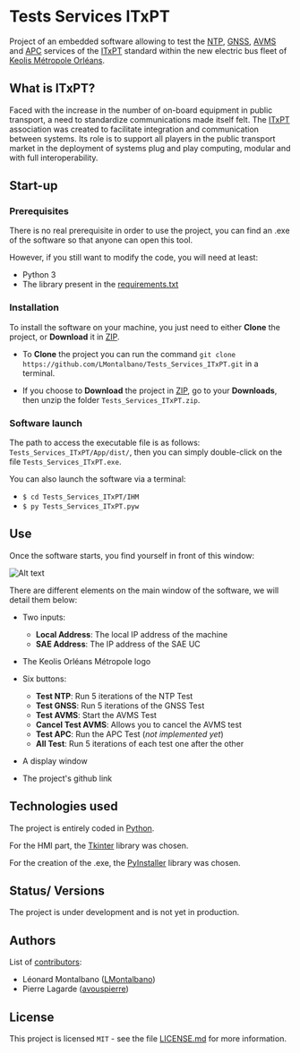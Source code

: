 # Tests Services ITxPT

Project of an embedded software allowing to test the 
[NTP](https://wiki.itxpt.org/index.php?title=S02P02-Time_-_v2.1.1), 
[GNSS](https://wiki.itxpt.org/index.php?title=S02P03-GNSSLocation_-_v2.1.1), 
[AVMS](https://wiki.itxpt.org/index.php?title=S02P06-AVMS_-_v2.1.1) 
and [APC](https://wiki.itxpt.org/index.php?title=S02P07-APC_-_v2.1.1) 
services of the [ITxPT](https://itxpt.org/) standard within the new electric bus fleet of 
[Keolis Métropole Orléans](https://www.reseau-tao.fr/index.php?).

## What is ITxPT?
Faced with the increase in the number of on-board equipment in public transport, a need to standardize
communications made itself felt.
The [ITxPT](https://itxpt.org/) association was created to facilitate integration and communication between
systems. Its role is to support all players in the public transport market in the deployment of systems
plug and play computing, modular and with full interoperability. 


## Start-up

### Prerequisites

There is no real prerequisite in order to use the project, you can find an .exe of the software so that anyone can open
this tool. 

However, if you still want to modify the code, you will need at least: 

- Python 3
- The library present in the [requirements.txt](https://github.com/LMontalbano/Tests_Services_ITxPT/blob/main/requirements.txt)

### Installation

To install the software on your machine, you just need to either **Clone**
the project, or **Download** it in [ZIP](https://github.com/LMontalbano/Tests_Services_ITxPT/archive/refs/heads/main.zip).

- To **Clone** the project you can run the command
``git clone https://github.com/LMontalbano/Tests_Services_ITxPT.git`` in a terminal.
  

- If you choose to **Download** the project in 
[ZIP](https://github.com/LMontalbano/Tests_Services_ITxPT/archive/refs/heads/main.zip),
go to your **Downloads**, then unzip the folder ``Tests_Services_ITxPT.zip``. 

### Software launch

The path to access the executable file is as follows: ``Tests_Services_ITxPT/App/dist/``, then you can
simply double-click on the file ``Tests_Services_ITxPT.exe``.

You can also launch the software via a terminal:
- ``$ cd Tests_Services_ITxPT/IHM``
- ``$ py Tests_Services_ITxPT.pyw``

## Use
Once the software starts, you find yourself in front of this window:


![Alt text](https://github.com/LMontalbano/Tests_Services_ITxPT/blob/main/Docs/app_screenshot.png?raw=true "app_screenshot")

There are different elements on the main window of the software, we will detail them below:

- Two inputs:
  - **Local Address**: The local IP address of the machine
  - **SAE Address**: The IP address of the SAE UC
	

- The Keolis Orléans Métropole logo


- Six buttons:
  - **Test NTP**: Run 5 iterations of the NTP Test
  - **Test GNSS**: Run 5 iterations of the GNSS Test
  - **Test AVMS**: Start the AVMS Test
  - **Cancel Test AVMS**: Allows you to cancel the AVMS test
  - **Test APC**: Run the APC Test (_not implemented yet_)
  - **All Test**: Run 5 iterations of each test one after the other
    

- A display window
	

- The project's github link

## Technologies used
The project is entirely coded in [Python](https://www.python.org/).
 

For the HMI part, the [Tkinter](https://docs.python.org/3/library/tkinter.html) library was chosen.

For the creation of the .exe, the [PyInstaller](https://www.pyinstaller.org/) library was chosen.



## Status/ Versions
The project is under development and is not yet in production.

## Authors
List of [contributors](https://github.com/LMontalbano/Tests_Services_ITxPT/graphs/contributors): 
- Léonard Montalbano ([LMontalbano](https://github.com/LMontalbano))
- Pierre Lagarde ([avouspierre](https://github.com/avouspierre))

## License

This project is licensed ``MIT`` - see the file [LICENSE.md](LICENSE.md) for more information.


